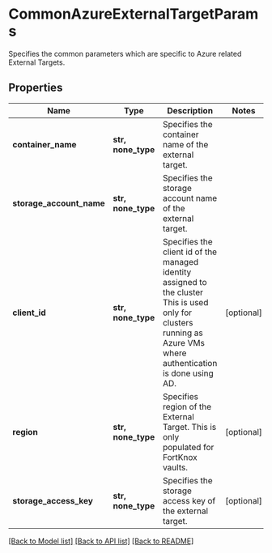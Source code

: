 # CommonAzureExternalTargetParams

Specifies the common parameters which are specific to Azure related External Targets.

## Properties
Name | Type | Description | Notes
------------ | ------------- | ------------- | -------------
**container_name** | **str, none_type** | Specifies the container name of the external target. | 
**storage_account_name** | **str, none_type** | Specifies the storage account name of the external target. | 
**client_id** | **str, none_type** | Specifies the client id of the managed identity assigned to the cluster This is used only for clusters running as Azure VMs where authentication is done using AD. | [optional] 
**region** | **str, none_type** | Specifies region of the External Target. This is only populated for FortKnox vaults. | [optional] 
**storage_access_key** | **str, none_type** | Specifies the storage access key of the external target. | [optional] 

[[Back to Model list]](../README.md#documentation-for-models) [[Back to API list]](../README.md#documentation-for-api-endpoints) [[Back to README]](../README.md)


